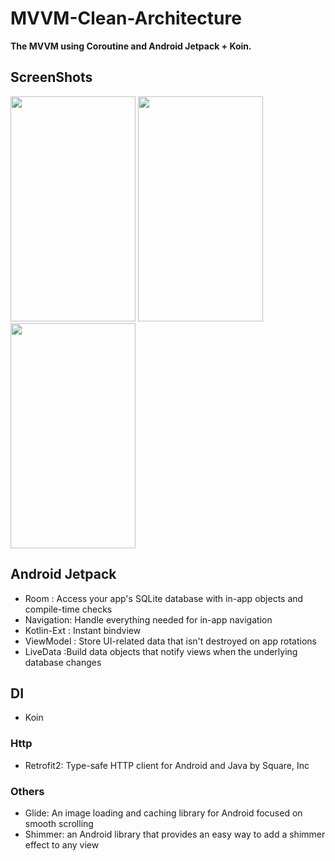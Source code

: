 # MVVM-Clean-Architecture

**The MVVM  using Coroutine and Android Jetpack + Koin.**


## ScreenShots
<img width="200" height="360" src="https://i.ibb.co/QncCrYy/Screenshot-1599716559.png"/>
<img width="200" height="360" src="https://i.ibb.co/86rxsQC/Screenshot-1599716562.png"/>
<img width="200" height="360" src="https://i.ibb.co/ryvNZHC/Screenshot-1599706614.png"/>

## Android Jetpack
* Room : Access your app's SQLite database with in-app objects and compile-time checks
* Navigation: Handle everything needed for in-app navigation
* Kotlin-Ext : Instant bindview
* ViewModel : Store UI-related data that isn't destroyed on app rotations
* LiveData :Build data objects that notify views when the underlying database changes

## DI
* Koin

### Http
* Retrofit2: Type-safe HTTP client for Android and Java by Square, Inc

### Others
* Glide: An image loading and caching library for Android focused on smooth scrolling
* Shimmer: an Android library that provides an easy way to add a shimmer effect to any view
